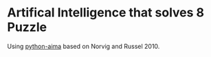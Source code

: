 # Artifical Intelligence that solves 8 Puzzle
Using [python-aima](https://github.com/hobson/aima-python) based on Norvig and Russel 2010.
